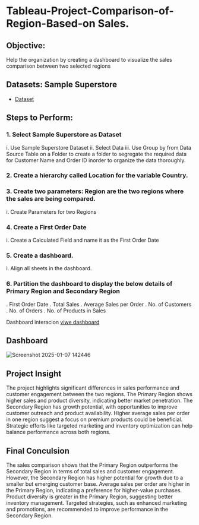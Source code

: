 # Tableau-Project-Comparison-of-Region-Based-on Sales.

## Objective:
Help the organization by creating a dashboard to visualize the sales comparison between two selected regions

## Datasets: Sample Superstore 
- <a href= "https://github.com/sudhagarv555/Data--analysis-Dashboard/blob/main/Sample%20-%20Superstore.xls">Dataset</a>
## Steps to Perform:
### 1.	Select Sample Superstore as Dataset
i.	Use Sample Superstore Dataset
ii.	Select Data
iii.	Use Group by from Data Source Table on a Folder to create a folder to segregate the required data for Customer Name and Order ID inorder to organize the data thoroughly.
### 2.	Create a hierarchy called Location for the variable Country.
### 3.	Create two parameters: Region are the two regions where the sales are being compared.
i.	Create Parameters for two Regions
### 4.	Create a First Order Date
i.	Create a Calculated Field and name it as the First Order Date
### 5.	Create a dashboard.
i.	Align all sheets in the dashboard.
 
### 6.	Partition the dashboard to display the below details of Primary Region and Secondary Region

.	First Order Date
.	Total Sales
.	Average Sales per Order
.	No. of Customers
.	No. of Orders
.	No. of Products in Sales

Dashboard interacion <a href="https://github.com/sudhagarv555/Data--analysis-Dashboard/blob/main/Screenshot%202025-01-07%20142446.png"> viwe dashboard </a>

## Dashboard
![Screenshot 2025-01-07 142446](https://github.com/user-attachments/assets/5f17b0f0-e261-4ec6-b9e0-91f054bf69d3)
## Project Insight
The project highlights significant differences in sales performance and customer engagement between the two regions. The Primary Region shows higher sales and product diversity, indicating better market penetration. The Secondary Region has growth potential, with opportunities to improve customer outreach and product availability. Higher average sales per order in one region suggest a focus on premium products could be beneficial. Strategic efforts like targeted marketing and inventory optimization can help balance performance across both regions.
## Final Conculsion
The sales comparison shows that the Primary Region outperforms the Secondary Region in terms of total sales and customer engagement. However, the Secondary Region has higher potential for growth due to a smaller but emerging customer base. Average sales per order are higher in the Primary Region, indicating a preference for higher-value purchases. Product diversity is greater in the Primary Region, suggesting better inventory management. Targeted strategies, such as enhanced marketing and promotions, are recommended to improve performance in the Secondary Region.
